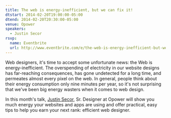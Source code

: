 ```yaml
---
title: The web is energy-inefficient, but we can fix it!
dtstart: 2014-02-20T19:00:00-05:00
dtend: 2014-02-20T20:30:00-05:00
venue: Opower
speakers:
  - Justin Secor
rsvp:
  name: Eventbrite
  url: http://www.eventbrite.com/e/the-web-is-energy-inefficient-but-we-can-fix-it-tickets-10653485863
---
```


Web designers, it's time to accept some unfortunate news: the Web is energy-inefficient. The overspending of electricity in our website designs has far-reaching consequences, has gone undetected for a long time, and permeates almost every pixel on the web. In general, people think about their energy consumption only nine minutes per year, so it's not surprising that we've been big energy wasters when it comes to web design.

In this month's talk, [Justin Secor](https://twitter.com/secor), Sr. Designer at Opower will show you much energy your websites and apps are using and offer practical, easy tips to help you earn your next rank: efficient web designer.
